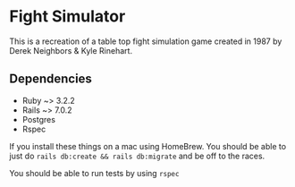 # Fight Simulator

This is a recreation of a table top fight simulation game created in 1987 by Derek Neighbors & Kyle Rinehart.

## Dependencies

* Ruby ~> 3.2.2
* Rails ~> 7.0.2
* Postgres
* Rspec

If you install these things on a mac using HomeBrew.  You should be able to just do ```rails db:create && rails db:migrate``` and be off to the races.

You should be able to run tests by using ```rspec```